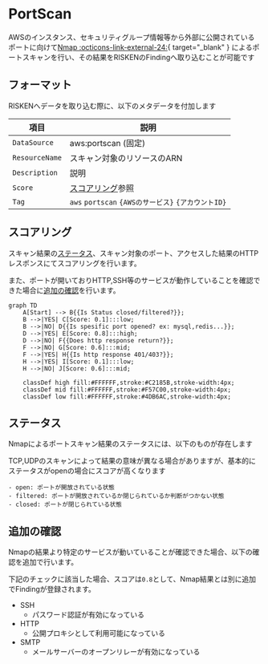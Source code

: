 # PortScan

AWSのインスタンス、セキュリティグループ情報等から外部に公開されているポートに向けて[Nmap :octicons-link-external-24:](https://nmap.org/man/ja/index.html){ target="_blank" } によるポートスキャンを行い、その結果をRISKENのFindingへ取り込むことが可能です

## フォーマット

RISKENへデータを取り込む際に、以下のメタデータを付加します

| 項目            | 説明                                            |
| -------------- | ------------------------------------------------|
| `DataSource`   | aws:portscan (固定)                              |
| `ResourceName` | スキャン対象のリソースのARN                         |
| `Description`  | 説明                                             |
| `Score`        | [スコアリング](/aws/portscan#_2)参照               |
| `Tag`          | `aws` `portscan` `{AWSのサービス}` `{アカウントID}` |

## スコアリング

スキャン結果の[ステータス](/aws/portscan#_3)、スキャン対象のポート、アクセスした結果のHTTPレスポンスにてスコアリングを行います。

また、ポートが開いておりHTTP,SSH等のサービスが動作していることを確認できた場合に[追加の確認](/aws/portscan#_4)を行います。

```mermaid
graph TD
    A[Start] --> B{{Is Status closed/filtered?}};
    B -->|YES| C[Score: 0.1]:::low;
    B -->|NO| D{{Is spesific port opened? ex: mysql,redis...}};
    D -->|YES| E[Score: 0.8]:::high;
    D -->|NO| F{{Does http response return?}};
    F -->|NO| G[Score: 0.6]:::mid;
    F -->|YES| H{{Is http response 401/403?}};
    H -->|YES| I[Score: 0.1]:::low;
    H -->|NO| J[Score: 0.6]:::mid;

    classDef high fill:#FFFFFF,stroke:#C2185B,stroke-width:4px;
    classDef mid fill:#FFFFFF,stroke:#F57C00,stroke-width:4px;
    classDef low fill:#FFFFFF,stroke:#4DB6AC,stroke-width:4px;
```


## ステータス
Nmapによるポートスキャン結果のステータスには、以下のものが存在します

TCP,UDPのスキャンによって結果の意味が異なる場合がありますが、基本的にステータスがopenの場合にスコアが高くなります

    - open: ポートが開放されている状態
    - filtered: ポートが開放されているか閉じられているか判断がつかない状態
    - closed: ポートが閉じられている状態

## 追加の確認
Nmapの結果より特定のサービスが動いていることが確認できた場合、以下の確認を追加で行います。

下記のチェックに該当した場合、スコアは`0.8`として、Nmap結果とは別に追加でFindingが登録されます。

- SSH
    - パスワード認証が有効になっている
- HTTP
    - 公開プロキシとして利用可能になっている
- SMTP
    - メールサーバーのオープンリレーが有効になっている
